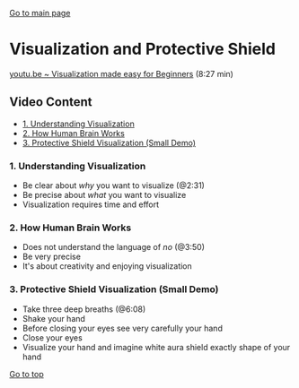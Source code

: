 [Go to main page](README.md#top)

<h1 id="top">Visualization and Protective Shield</h1>

[youtu.be ~ Visualization made easy for Beginners](https://youtu.be/9BmKJ_Bisj4) (8:27 min)

## Video Content <!-- omit in toc -->

- [1. Understanding Visualization](#1-understanding-visualization)
- [2. How Human Brain Works](#2-how-human-brain-works)
- [3. Protective Shield Visualization (Small Demo)](#3-protective-shield-visualization-small-demo)

### 1. Understanding Visualization

- Be clear about _why_ you want to visualize (@2:31)
- Be precise about _what_ you want to visualize
- Visualization requires time and effort

### 2. How Human Brain Works

- Does not understand the language of _no_ (@3:50)
- Be very precise
- It's about creativity and enjoying visualization

### 3. Protective Shield Visualization (Small Demo)

- Take three deep breaths (@6:08)
- Shake your hand
- Before closing your eyes see very carefully your hand
- Close your eyes
- Visualize your hand and imagine white aura shield exactly shape of your hand

[Go to top](#top)
